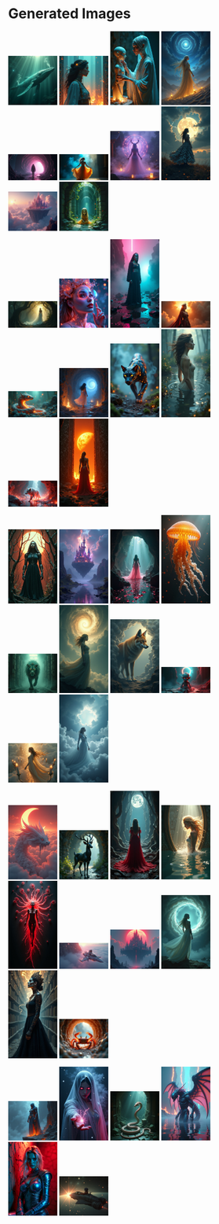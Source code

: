 # Generated Images



<img src="2025_07_01_01.png" width="100"/> <img src="2025_07_01_02.png" width="100"/> <img src="2025_07_01_03.png" width="100"/> <img src="2025_07_01_04.png" width="100"/> <img src="2025_07_01_05.png" width="100"/> <img src="2025_07_01_06.png" width="100"/> <img src="2025_07_01_07.png" width="100"/> <img src="2025_07_01_08.png" width="100"/> <img src="2025_07_01_09.png" width="100"/> <img src="2025_07_01_10.png" width="100"/>

<img src="2025_07_01_11.png" width="100"/> <img src="2025_07_01_12.png" width="100"/> <img src="2025_07_01_13.png" width="100"/> <img src="2025_07_01_14.png" width="100"/> <img src="2025_07_01_15.png" width="100"/> <img src="2025_07_01_16.png" width="100"/> <img src="2025_07_01_17.png" width="100"/> <img src="2025_07_01_18.png" width="100"/> <img src="2025_07_01_19.png" width="100"/> <img src="2025_07_01_20.png" width="100"/>

<img src="2025_07_01_21.png" width="100"/> <img src="2025_07_01_22.png" width="100"/> <img src="2025_07_01_23.png" width="100"/> <img src="2025_07_01_24.png" width="100"/> <img src="2025_07_01_25.png" width="100"/> <img src="2025_07_01_26.png" width="100"/> <img src="2025_07_01_27.png" width="100"/> <img src="2025_07_01_28.png" width="100"/> <img src="2025_07_01_29.png" width="100"/> <img src="2025_07_01_30.png" width="100"/>

<img src="2025_07_01_31.png" width="100"/> <img src="2025_07_01_32.png" width="100"/> <img src="2025_07_01_33.png" width="100"/> <img src="2025_07_01_34.png" width="100"/> <img src="2025_07_01_35.png" width="100"/> <img src="2025_07_01_36.png" width="100"/> <img src="2025_07_01_37.png" width="100"/> <img src="2025_07_01_38.png" width="100"/> <img src="2025_07_01_39.png" width="100"/> <img src="2025_07_01_40.png" width="100"/>

<img src="2025_07_01_41.png" width="100"/> <img src="2025_07_01_42.png" width="100"/> <img src="2025_07_01_43.png" width="100"/> <img src="2025_07_01_44.png" width="100"/> <img src="2025_07_01_45.png" width="100"/> <img src="2025_07_01_46.png" width="100"/>
